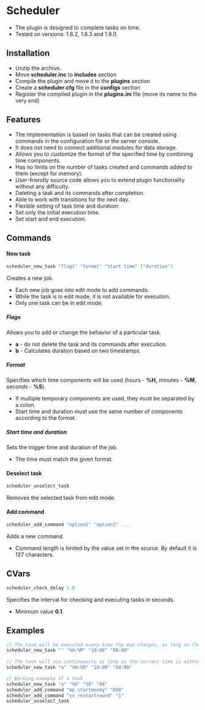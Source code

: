 # Scheduler

* The plugin is designed to complete tasks on time.
* Tested on versions: 1.8.2, 1.8.3 and 1.9.0.

## Installation

* Unzip the archive.
* Move **scheduler.inc** to **includes** section
* Compile the plugin and move it to the **plugins** section
* Create a **scheduler.cfg** file in the **configs** section
* Register the compiled plugin in the **plugins.ini** file (move its name to the very end)

## Features

* The implementation is based on tasks that can be created using commands in the configuration file or the server console.
* It does not need to connect additional modules for data storage.
* Allows you to customize the format of the specified time by combining time components.
* Has no limits on the number of tasks created and commands added to them (except for memory).
* User-friendly source code allows you to extend plugin functionality without any difficulty.
* Deleting a task and its commands after completion.
* Able to work with transitions for the next day.
* Flexible setting of task time and duration:
* Set only the initial execution time.
* Set start and end execution.

## Commands

#### New task

```c
scheduler_new_task "flags" "format" "start time" ["duration"]
```

Creates a new job.

* Each new job goes into edit mode to add commands.
* While the task is in edit mode, it is not available for execution.
* Only one task can be in edit mode.

##### Flags
Allows you to add or change the behavior of a particular task.

* **a** - do not delete the task and its commands after execution.
* **b** - Calculates duration based on two timestamps.

##### Format

Specifies which time components will be used (hours - **%H,** minutes - **%M**, seconds - **%S**).

* If multiple temporary components are used, they must be separated by a colon.
* Start time and duration must use the same number of components according to the format.

##### Start time and duration

Sets the trigger time and duration of the job.

* The time must match the given format.

#### Deselect task

```c
scheduler_unselect_task
```

Removes the selected task from edit mode.

#### Add command

```c
scheduler_add_command "option1" "option2" ...
```

Adds a new command.

* Command length is limited by the value set in the source. By default it is 127 characters.

## CVars

```c
scheduler_check_delay 1.0
```

Specifies the interval for checking and executing tasks in seconds.

* Minimum value **0.1**.

## Examples

```c
// The task will be executed every time the map changes, as long as the current time is within the time range
scheduler_new_task "" "%H:%M" "18:00" "08:00"
 
// The task will run continuously as long as the current time is within the task's range
scheduler_new_task "a" "%H:%M" "18:00" "08:00"

// Working example of a task
scheduler_new_task "a" "%H" "18" "08"
scheduler_add_command "mp_startmoney" "850"
scheduler_add_command "sv_restartround" "1"
scheduler_unselect_task
```

